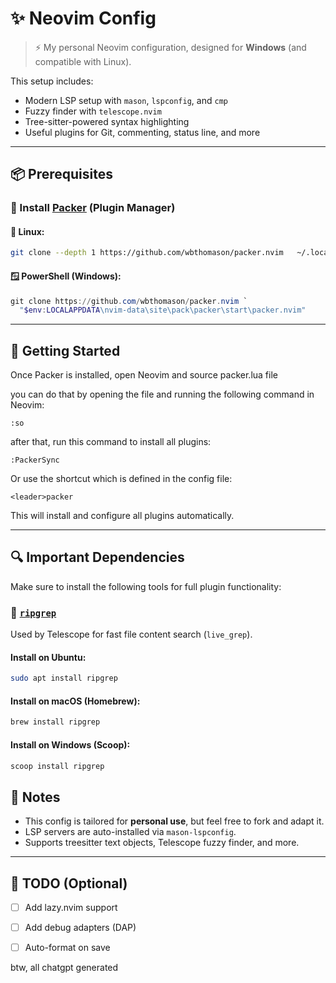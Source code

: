 # ✨ Neovim Config

> ⚡ My personal Neovim configuration, designed for **Windows** (and compatible with Linux).

This setup includes:
- Modern LSP setup with `mason`, `lspconfig`, and `cmp`
- Fuzzy finder with `telescope.nvim`
- Tree-sitter-powered syntax highlighting
- Useful plugins for Git, commenting, status line, and more

---

## 📦 Prerequisites

### 🔧 Install [Packer](https://github.com/wbthomason/packer.nvim) (Plugin Manager)

#### 🐧 Linux:
```bash
git clone --depth 1 https://github.com/wbthomason/packer.nvim   ~/.local/share/nvim/site/pack/packer/start/packer.nvim
```

#### 🪟 PowerShell (Windows):
```powershell
git clone https://github.com/wbthomason/packer.nvim `
  "$env:LOCALAPPDATA\nvim-data\site\pack\packer\start\packer.nvim"
```

---

## 🚀 Getting Started

Once Packer is installed, open Neovim and source packer.lua file

you can do that by opening the file and running the following command in Neovim:

```vim
:so
```

after that, run this command to install all plugins:

```vim
:PackerSync
```

Or use the shortcut which is defined in the config file:

```vim
<leader>packer
```

This will install and configure all plugins automatically.

---

## 🔍 Important Dependencies

Make sure to install the following tools for full plugin functionality:

### 🔹 [`ripgrep`](https://github.com/BurntSushi/ripgrep)
Used by Telescope for fast file content search (`live_grep`).

#### Install on Ubuntu:
```bash
sudo apt install ripgrep
```

#### Install on macOS (Homebrew):
```bash
brew install ripgrep
```

#### Install on Windows (Scoop):
```powershell
scoop install ripgrep
```

## 💬 Notes

- This config is tailored for **personal use**, but feel free to fork and adapt it.
- LSP servers are auto-installed via `mason-lspconfig`.
- Supports treesitter text objects, Telescope fuzzy finder, and more.

---

## 🧠 TODO (Optional)
- [ ] Add lazy.nvim support
- [ ] Add debug adapters (DAP)
- [ ] Auto-format on save









btw, all chatgpt generated
